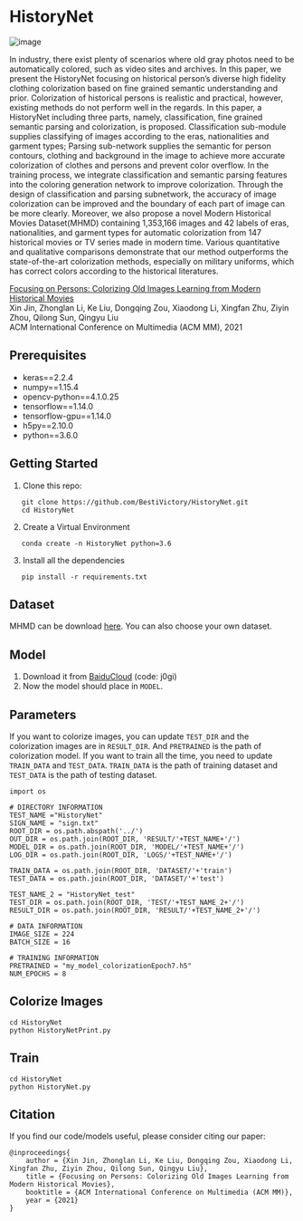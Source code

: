 # HistoryNet
![image](https://user-images.githubusercontent.com/22883072/136405882-0ad2523f-9ff8-4e77-9185-0547c97b66fe.png)

In industry, there exist plenty of scenarios where old gray photos need to be automatically colored, such as video sites and archives. In this paper, we present the HistoryNet focusing on historical person’s diverse high fidelity clothing colorization based on fine grained semantic understanding and prior. Colorization of historical persons is realistic and practical, however, existing methods do not perform well in the regards. In this paper, a HistoryNet including three parts, namely, classification, fine grained semantic parsing and colorization, is proposed. Classification sub-module supplies classifying of images according to the eras, nationalities and garment types; Parsing sub-network supplies the semantic for person contours, clothing and background in the image to achieve more accurate colorization of clothes and persons and prevent color overflow. In the training process, we integrate classification and semantic parsing features into the coloring generation network to improve colorization. Through the design of classification and parsing subnetwork, the accuracy of image colorization can be improved and the boundary of each part of image can be more clearly. Moreover, we also propose a novel Modern Historical Movies Dataset(MHMD) containing 1,353,166 images and 42 labels of eras, nationalities, and garment types for automatic colorization from 147 historical movies or TV series made in modern time. Various quantitative and qualitative comparisons demonstrate that our method outperforms the state-of-the-art colorization methods, especially on military uniforms, which has correct colors according to the historical literatures.

[Focusing on Persons: Colorizing Old Images Learning from Modern Historical Movies](https://arxiv.org/abs/2108.06515)  
Xin Jin, Zhonglan Li, Ke Liu, Dongqing Zou, Xiaodong Li, Xingfan Zhu, Ziyin Zhou, Qilong Sun, Qingyu Liu  
ACM International Conference on Multimedia (ACM MM), 2021

## Prerequisites 
* keras==2.2.4
* numpy==1.15.4
* opencv-python==4.1.0.25
* tensorflow==1.14.0
* tensorflow-gpu==1.14.0
* h5py==2.10.0
* python==3.6.0

## Getting Started
1. Clone this repo:  
```
   git clone https://github.com/BestiVictory/HistoryNet.git  
   cd HistoryNet
``` 
2. Create a Virtual Environment  
```
   conda create -n HistoryNet python=3.6 
```
3. Install all the dependencies  
```
   pip install -r requirements.txt
```
## Dataset
MHMD can be download [here](https://github.com/BestiVictory/MHMD).
You can also choose your own dataset.

## Model
1. Download it from [BaiduCloud](https://pan.baidu.com/s/1KQnVA77EBF3huCwG4dVsHQ) (code: j0gi)  
2. Now the model should place in `MODEL`. 

## Parameters
If you want to colorize images, you can update `TEST_DIR` and the colorization images are in `RESULT_DIR`. And `PRETRAINED` is the path of colorization model. If you want to train all the time, you need to update `TRAIN_DATA` and `TEST_DATA`. `TRAIN_DATA` is the path of training dataset and `TEST_DATA` is the path of testing dataset.
```
import os

# DIRECTORY INFORMATION
TEST_NAME ="HistoryNet"
SIGN_NAME = "sign.txt"
ROOT_DIR = os.path.abspath('../')
OUT_DIR = os.path.join(ROOT_DIR, 'RESULT/'+TEST_NAME+'/')
MODEL_DIR = os.path.join(ROOT_DIR, 'MODEL/'+TEST_NAME+'/')
LOG_DIR = os.path.join(ROOT_DIR, 'LOGS/'+TEST_NAME+'/')

TRAIN_DATA = os.path.join(ROOT_DIR, 'DATASET/'+'train')
TEST_DATA = os.path.join(ROOT_DIR, 'DATASET/'+'test')

TEST_NAME_2 = "HistoryNet_test"
TEST_DIR = os.path.join(ROOT_DIR, 'TEST/'+TEST_NAME_2+'/')
RESULT_DIR = os.path.join(ROOT_DIR, 'RESULT/'+TEST_NAME_2+'/')

# DATA INFORMATION
IMAGE_SIZE = 224
BATCH_SIZE = 16

# TRAINING INFORMATION
PRETRAINED = "my_model_colorizationEpoch7.h5"
NUM_EPOCHS = 8
```

## Colorize Images
```
cd HistoryNet
python HistoryNetPrint.py
```
## Train 
```
cd HistoryNet
python HistoryNet.py
```

## Citation
If you find our code/models useful, please consider citing our paper: 
```
@inproceedings{  
    author = {Xin Jin, Zhonglan Li, Ke Liu, Dongqing Zou, Xiaodong Li, Xingfan Zhu, Ziyin Zhou, Qilong Sun, Qingyu Liu},  
    title = {Focusing on Persons: Colorizing Old Images Learning from Modern Historical Movies},  
    booktitle = {ACM International Conference on Multimedia (ACM MM)},  
    year = {2021}  
}
```
